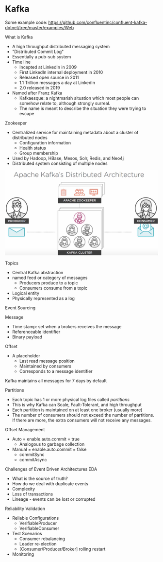 # Kafka

Some example code:
<https://github.com/confluentinc/confluent-kafka-dotnet/tree/master/examples/Web>

What is Kafka
- A high throughput distributed messaging system
- "Distributed Commit Log"
- Essentially a pub-sub system
- Time line
    * Incepted at LinkedIn in 2009
    * First LinkedIn internal deployment in 2010
    * Released open source in 2011
    * 1.1 Trillion messages a day at LinkedIn
    * 2.0 released in 2019
- Named after Franz Kafka
    * Kafkaesque: a nightmarish situation which most people can somehow relate
        to, although strongly surreal.
    * The name is meant to describe the situation they were trying to escape

Zookeeper
- Centralized service for maintaining metadata about a cluster of distributed
    nodes
    * Configuration information
    * Health status
    * Group membership
- Used by Hadoop, HBase, Mesos, Solr, Redis, and Neo4j
- Distributed system consisting of multiple nodes

![architecture](./architecture.png)

Topics
- Central Kafka abstraction
- named feed or category of messages
    * Producers produce to a topic
    * Consumers consume from a topic
- Logical entity
- Physically represented as a log

Event Sourcing

Message
- Time stamp: set when a brokers receives the message
- Referenceable identifier
- Binary payload

Offset
- A placeholder
    * Last read message position
    * Maintained by consumers
    * Corresponds to a message identifier

Kafka maintains all messages for 7 days by default

Partitions
- Each topic has 1 or more physical log files called _partitions_
- This is why Kafka can Scale, Fault-Tolerant, and high throughput
- Each partition is maintained on at least one broker (usually more)
- The number of consumers should not exceed the number of partitions. If there
    are more, the extra consumers will not receive any messages.
    
Offset Management
- Auto = enable.auto.commit = true
    * Analogous to garbage collection
- Manual = enable.auto.commit = false
    * commitSync
    * commitAsync

Challenges of Event Driven Architectures EDA
- What is the source of truth?
- How do we deal with duplicate events
- Complexity
- Loss of transactions
- Lineage - events can be lost or corrupted

Reliability Validation
- Reliable Configurations
    * VerifiableProducer
    * VerifiableConsumer
- Test Scenarios
    * Consumer rebalancing
    * Leader re-election
    * [Consumer/Producer/Broker] rolling restart
- Monitoring
